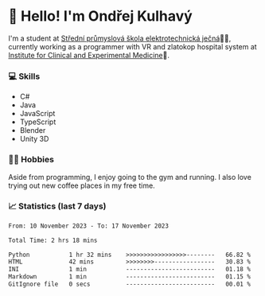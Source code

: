 # 👋 Hello! I'm Ondřej Kulhavý

I'm a student at [Střední průmyslová škola elektrotechnická ječná](https://www.spsejecna.cz/)👨‍🎓, currently working as a programmer with VR and zlatokop hospital system at [Institute for Clinical and Experimental Medicine](https://www.ikem.cz/en/)🏥.

### 💻 Skills
- C#
- Java
- JavaScript
- TypeScript
- Blender
- Unity 3D

### 🏋️‍♂️ Hobbies

Aside from programming, I enjoy going to the gym and running. I also love trying out new coffee places in my free time.

### 📈 Statistics (last 7 days)
<!--START_SECTION:waka-->

```txt
From: 10 November 2023 - To: 17 November 2023

Total Time: 2 hrs 18 mins

Python           1 hr 32 mins    >>>>>>>>>>>>>>>>>--------   66.82 %
HTML             42 mins         >>>>>>>>-----------------   30.83 %
INI              1 min           -------------------------   01.18 %
Markdown         1 min           -------------------------   01.15 %
GitIgnore file   0 secs          -------------------------   00.01 %
```

<!--END_SECTION:waka-->



